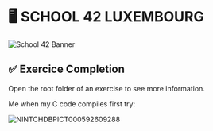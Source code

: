 # 🖥️ SCHOOL 42 LUXEMBOURG

![School 42 Banner](https://github.com/user-attachments/assets/c6e96460-b842-44cd-b649-375a506d1572)

## ✅ Exercice Completion
Open the root folder of an exercise to see more information.

Me when my C code compiles first try:

![NINTCHDBPICT000592609288](https://github.com/user-attachments/assets/9cc77c9f-3412-48a0-9a1d-d339f0264aa9)

